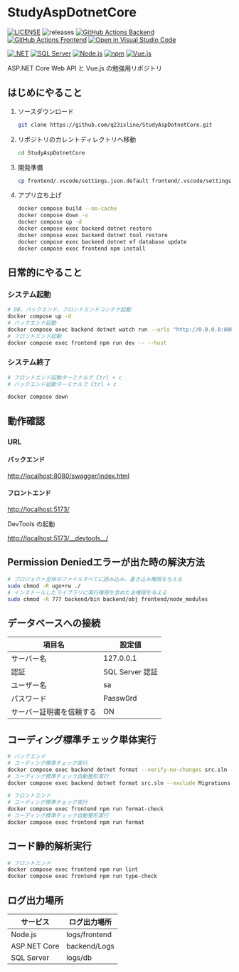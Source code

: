 # StudyAspDotnetCore

[![LICENSE](https://img.shields.io/badge/license-MIT-green.svg)](./LICENSE)
![releases](https://img.shields.io/github/release/q23isline/StudyAspDotnetCore.svg?logo=github)
[![GitHub Actions Backend](https://github.com/q23isline/StudyAspDotnetCore/actions/workflows/dotnet.yml/badge.svg)](https://github.com/q23isline/StudyAspDotnetCore/actions/workflows/dotnet.yml)
[![GitHub Actions Frontend](https://github.com/q23isline/StudyAspDotnetCore/actions/workflows/nodejs.yml/badge.svg)](https://github.com/q23isline/StudyAspDotnetCore/actions/workflows/nodejs.yml)
[![Open in Visual Studio Code](https://img.shields.io/static/v1?logo=visualstudiocode&label=&message=Open%20in%20Visual%20Studio%20Code&labelColor=555555&color=007acc&logoColor=007acc)](https://github.dev/q23isline/StudyAspDotnetCore)

[![.NET](https://img.shields.io/static/v1?logo=dotnet&label=.NET&message=v8&labelColor=555555&color=512bd4&logoColor=ffffff)](https://dotnet.microsoft.com/ja-jp/)
[![SQL Server](https://img.shields.io/static/v1?label=SQL%20Server&message=v2022&labelColor=555555&color=FFFFFF&logoColor=FFFFFF)](https://learn.microsoft.com/ja-jp/sql/sql-server/)
[![Node.js](https://img.shields.io/static/v1?logo=node.js&label=Node.js&message=v20.15.0&labelColor=555555&color=339933&logoColor=339933)](https://nodejs.org)
[![npm](https://img.shields.io/static/v1?logo=npm&label=npm&message=v10.7.0&labelColor=555555&color=CB3837&logoColor=CB3837)](https://www.npmjs.com/)
[![Vue.js](https://img.shields.io/static/v1?logo=vue.js&label=Vue.js&message=v3.5.12&labelColor=555555&color=4FC08D&logoColor=4FC08D)](https://ja.vuejs.org/)

ASP.NET Core Web API と Vue.js の勉強用リポジトリ

## はじめにやること

1. ソースダウンロード

    ```bash
    git clone https://github.com/q23isline/StudyAspDotnetCore.git
    ```

2. リポジトリのカレントディレクトリへ移動

    ```bash
    cd StudyAspDotnetCore
    ```

3. 開発準備

    ```bash
    cp frontend/.vscode/settings.json.default frontend/.vscode/settings.json
    ```

4. アプリ立ち上げ

    ```bash
    docker compose build --no-cache
    docker compose down -v
    docker compose up -d
    docker compose exec backend dotnet restore
    docker compose exec backend dotnet tool restore
    docker compose exec backend dotnet ef database update
    docker compose exec frontend npm install
    ```

## 日常的にやること

### システム起動

```bash
# DB、バックエンド、フロントエンドコンテナ起動
docker compose up -d
# バックエンド起動
docker compose exec backend dotnet watch run --urls "http://0.0.0.0:8080"
# フロントエンド起動
docker compose exec frontend npm run dev -- --host
```

### システム終了

```bash
# フロントエンド起動ターミナルで Ctrl + c
# バックエンド起動ターミナルで Ctrl + c

docker compose down
```

## 動作確認

### URL

#### バックエンド

<http://localhost:8080/swagger/index.html>

#### フロントエンド

<http://localhost:5173/>

DevTools の起動

<http://localhost:5173/__devtools__/>

## Permission Deniedエラーが出た時の解決方法

```bash
# プロジェクト全体のファイルすべてに読み込み、書き込み権限を与える
sudo chmod -R ugo+rw ./
# インストールしたライブラリに実行権限を含めた全権限を与える
sudo chmod -R 777 backend/bin backend/obj frontend/node_modules
```

## データベースへの接続

| 項目名                   | 設定値          |
| ------------------------ | --------------- |
| サーバー名               | 127.0.0.1       |
| 認証                     | SQL Server 認証 |
| ユーザー名               | sa              |
| パスワード               | Passw0rd        |
| サーバー証明書を信頼する | ON              |

## コーディング標準チェック単体実行

```bash
# バックエンド
# コーディング標準チェック実行
docker compose exec backend dotnet format --verify-no-changes src.sln --exclude Migrations
# コーディング標準チェック自動整形実行
docker compose exec backend dotnet format src.sln --exclude Migrations

# フロントエンド
# コーディング標準チェック実行
docker compose exec frontend npm run format-check
# コーディング標準チェック自動整形実行
docker compose exec frontend npm run format
```

## コード静的解析実行

```bash
# フロントエンド
docker compose exec frontend npm run lint
docker compose exec frontend npm run type-check
```

## ログ出力場所

|サービス|ログ出力場所|
|---|---|
|Node.js|logs/frontend|
|ASP.NET Core|backend/Logs|
|SQL Server|logs/db|
